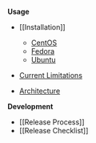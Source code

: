 **Usage**
* [[Installation]]
  * [CentOS](/clearcontainers/runtime/wiki/Installing-Clear-Containers-3.0-on-CentOS)
  * [Fedora](/clearcontainers/runtime/wiki/Installing-Clear-Containers-3.0-on-Fedora)
  * [Ubuntu](/clearcontainers/runtime/wiki/Installing-Clear-Containers-3.0-on-Ubuntu)

* [Current Limitations](/clearcontainers/runtime/wiki/Current-Limitations)
* [Architecture](https://github.com/clearcontainers/runtime/blob/master/docs/architecture/architecture.md)

**Development**
* [[Release Process]]
* [[Release Checklist]]

